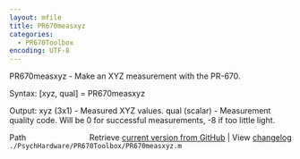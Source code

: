 ```yaml
---
layout: mfile
title: PR670measxyz
categories:
  - PR670Toolbox
encoding: UTF-8
---
```


PR670measxyz - Make an XYZ measurement with the PR-670.

Syntax:
[xyz, qual] = PR670measxyz

Output:
xyz (3x1) - Measured XYZ values.
qual (scalar) - Measurement quality code.  Will be 0 for successful
    measurements, -8 if too little light.


<div class="code_header" style="text-align:right;">
  <span style="float:left;">Path&nbsp;&nbsp;</span> <span class="counter">Retrieve <a href=
  "https://raw.github.com/Psychtoolbox-3/Psychtoolbox-3/beta/./PsychHardware/PR670Toolbox/PR670measxyz.m">current version from GitHub</a> | View <a href=
  "https://github.com/Psychtoolbox-3/Psychtoolbox-3/commits/beta/./PsychHardware/PR670Toolbox/PR670measxyz.m">changelog</a></span>
</div>
<div class="code">
  <code>./PsychHardware/PR670Toolbox/PR670measxyz.m</code>
</div>
